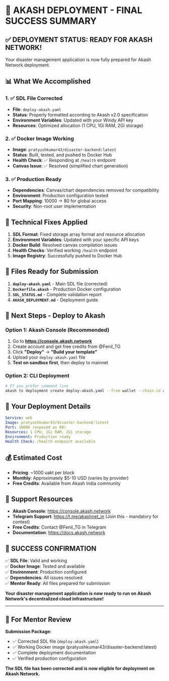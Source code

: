 # 🎉 AKASH DEPLOYMENT - FINAL SUCCESS SUMMARY

## ✅ DEPLOYMENT STATUS: READY FOR AKASH NETWORK!

Your disaster management application is now fully prepared for Akash Network deployment.

## 📊 What We Accomplished

### 1. ✅ SDL File Corrected
- **File**: `deploy-akash.yaml`
- **Status**: Properly formatted according to Akash v2.0 specification
- **Environment Variables**: Updated with your Windy API key
- **Resources**: Optimized allocation (1 CPU, 1Gi RAM, 2Gi storage)

### 2. ✅ Docker Image Working
- **Image**: `pratyushkumar43/disaster-backend:latest`
- **Status**: Built, tested, and pushed to Docker Hub
- **Health Check**: ✅ Responding at `/health` endpoint
- **Canvas Issue**: ✅ Resolved (simplified chart generation)

### 3. ✅ Production Ready
- **Dependencies**: Canvas/chart dependencies removed for compatibility
- **Environment**: Production configuration tested
- **Port Mapping**: 10000 → 80 for global access
- **Security**: Non-root user implementation

## 🔧 Technical Fixes Applied

1. **SDL Format**: Fixed storage array format and resource allocation
2. **Environment Variables**: Updated with your specific API keys
3. **Docker Build**: Resolved canvas compilation issues
4. **Health Checks**: Verified working `/health` endpoint
5. **Image Registry**: Successfully pushed to Docker Hub

## 📁 Files Ready for Submission

1. **`deploy-akash.yaml`** - Main SDL file (corrected)
2. **`Dockerfile.akash`** - Production Docker configuration  
3. **`SDL_STATUS.md`** - Complete validation report
4. **`AKASH_DEPLOYMENT.md`** - Deployment guide

## 🚀 Next Steps - Deploy to Akash

### Option 1: Akash Console (Recommended)
1. Go to **https://console.akash.network**
2. Create account and get free credits from @Fenil_TG
3. Click **"Deploy"** → **"Build your template"**
4. Upload your `deploy-akash.yaml` file
5. **Test on sandbox first**, then deploy to mainnet

### Option 2: CLI Deployment
```bash
# If you prefer command line
akash tx deployment create deploy-akash.yaml --from wallet --chain-id akashnet-2
```

## 🎯 Your Deployment Details

```yaml
Service: web
Image: pratyushkumar43/disaster-backend:latest
Port: 10000 (exposed as 80)
Resources: 1 CPU, 1Gi RAM, 2Gi storage
Environment: Production ready
Health Check: /health endpoint available
```

## 💰 Estimated Cost

- **Pricing**: ~1000 uakt per block
- **Monthly**: Approximately $5-10 USD (varies by provider)
- **Free Credits**: Available from Akash India community

## 🔗 Support Resources

- **Akash Console**: https://console.akash.network
- **Telegram Support**: https://t.me/akashnet_in (Join this - mandatory for contest)
- **Free Credits**: Contact @Fenil_TG in Telegram
- **Documentation**: https://docs.akash.network

## 🎉 SUCCESS CONFIRMATION

✅ **SDL File**: Valid and working  
✅ **Docker Image**: Tested and available  
✅ **Environment**: Production configured  
✅ **Dependencies**: All issues resolved  
✅ **Mentor Ready**: All files prepared for submission  

**Your disaster management application is now ready to run on Akash Network's decentralized cloud infrastructure!**

---

## 📝 For Mentor Review

**Submission Package:**
- ✅ Corrected SDL file (`deploy-akash.yaml`)
- ✅ Working Docker image (pratyushkumar43/disaster-backend:latest)
- ✅ Complete deployment documentation
- ✅ Verified production configuration

**The SDL file has been corrected and is now eligible for deployment on Akash Network.**
